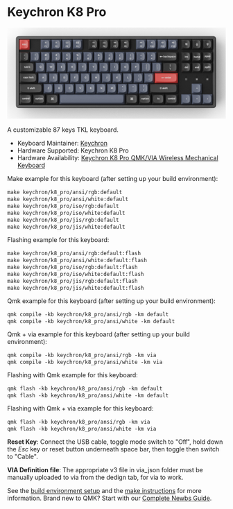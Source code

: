 # Keychron K8 Pro

![Keychron K8 Pro](https://github.com/Keychron/ProductImage/blob/main/K_Pro/k8_pro.jpg?raw=true)

A customizable 87 keys TKL keyboard.

* Keyboard Maintainer: [Keychron](https://github.com/keychron)
* Hardware Supported: Keychron K8 Pro
* Hardware Availability: [Keychron K8 Pro QMK/VIA Wireless Mechanical Keyboard](https://www.keychron.com/products/keychron-k8-pro-qmk-via-wireless-mechanical-keyboard)

Make example for this keyboard (after setting up your build environment):

    make keychron/k8_pro/ansi/rgb:default
    make keychron/k8_pro/ansi/white:default
    make keychron/k8_pro/iso/rgb:default
    make keychron/k8_pro/iso/white:default
    make keychron/k8_pro/jis/rgb:default
    make keychron/k8_pro/jis/white:default

Flashing example for this keyboard:

    make keychron/k8_pro/ansi/rgb:default:flash
    make keychron/k8_pro/ansi/white:default:flash
    make keychron/k8_pro/iso/rgb:default:flash
    make keychron/k8_pro/iso/white:default:flash
    make keychron/k8_pro/jis/rgb:default:flash
    make keychron/k8_pro/jis/white:default:flash

Qmk example for this keyboard (after setting up your build environment):

    qmk compile -kb keychron/k8_pro/ansi/rgb -km default
    qmk compile -kb keychron/k8_pro/ansi/white -km default

Qmk + via example for this keyboard (after setting up your build environment):

    qmk compile -kb keychron/k8_pro/ansi/rgb -km via
    qmk compile -kb keychron/k8_pro/ansi/white -km via

Flashing with Qmk example for this keyboard:

    qmk flash -kb keychron/k8_pro/ansi/rgb -km default
    qmk flash -kb keychron/k8_pro/ansi/white -km default

Flashing with Qmk + via example for this keyboard:

    qmk flash -kb keychron/k8_pro/ansi/rgb -km via
    qmk flash -kb keychron/k8_pro/ansi/white -km via

**Reset Key**: Connect the USB cable, toggle mode switch to "Off", hold down the *Esc* key or reset button underneath space bar, then toggle then switch to "Cable".

**VIA Definition file**: The appropriate v3 file in via_json folder must be manually uploaded to via from the dedign tab, for via to work.

See the [build environment setup](https://docs.qmk.fm/#/getting_started_build_tools) and the [make instructions](https://docs.qmk.fm/#/getting_started_make_guide) for more information. Brand new to QMK? Start with our [Complete Newbs Guide](https://docs.qmk.fm/#/newbs).
